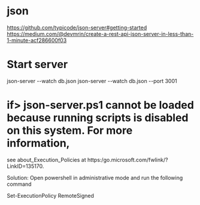 # json


https://github.com/typicode/json-server#getting-started
https://medium.com/@devmrin/create-a-rest-api-json-server-in-less-than-1-minute-acf286600f03


# Start server
json-server --watch db.json
json-server --watch db.json --port 3001

# if> json-server.ps1 cannot be loaded because running scripts is disabled on this system. For more information, 
see about_Execution_Policies at https:/go.microsoft.com/fwlink/?LinkID=135170.

Solution: 
Open powershell in administrative mode and run the following command

Set-ExecutionPolicy RemoteSigned